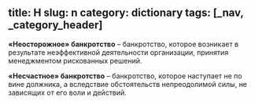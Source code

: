 title: Н
slug: n
category: dictionary
tags: [_nav, _category_header]
---

__«Неосторожное» банкротство__ – банкротство, которое возникает в результате неэффективной деятельности организации, принятия менеджментом рискованных решений.

__«Несчастное» банкротство__ – банкротство, которое наступает не по вине должника, а вследствие обстоятельств непреодолимой силы, не зависящих от его воли и действий.
